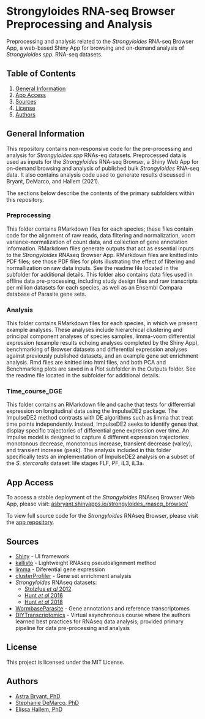 # Strongyloides RNA-seq Browser Preprocessing and Analysis 
Preprocessing and analysis related to the *Strongyloides* RNA-seq Browser App, a web-based Shiny App for browsing and on-demand analysis of *Strongyloides spp.* RNA-seq datasets.

## Table of Contents  
1. [General Information](#general-information)
2. [App Access](#app-access)
3. [Sources](#sources)
4. [License](#license)
5. [Authors](#authors)

## General Information
This repository contains non-responsive code for the pre-processing and analysis for *Strongyloides spp* RNAs-eq datasets. Preprocessed data is used as inputs for the *Strongyloides* RNA-seq Browser, a Shiny Web App for on-demand browsing and analysis of published bulk *Strongyloides* RNA-seq data.  It also contains analysis code used to generate results discussed in Bryant, DeMarco, and Hallem (2021).

The sections below describe the contents of the primary subfolders within this repository.

### Preprocessing  
This folder contains RMarkdown files for each species; these files contain code for the alignment of raw reads, data filtering and normalization, voom variance-normalization of count data, and collection of gene annotation information. RMarkdown files generate outputs that act as essential inputs to the *Strongyloides* RNAseq Browser App. RMarkdown files are knitted into PDF files; see those PDF files for plots illustrating the effect of filtering and normallization on raw data inputs. See the readme file located in the subfolder for additional details. This folder also contains data files used in offline data pre-processing, including study design files and raw transcripts per million datasets for each species, as well as an Ensembl Compara database of Parasite gene sets.  

### Analysis  
This folder contains RMarkdown files for each species, in which we present example analyses. These analyses include hierarchical clustering and principal component analyses of species samples, limma-voom differential expression (example results echoing analyses completed by the Shiny App), benchmarking of Browser datasets and differential expression analyses against previously published datasets, and an example gene set enrichment analysis. Rmd files are knitted into html files, and both PCA and Benchmarking plots are saved in a Plot subfolder in the Outputs folder. See the readme file located in the subfolder for additional details.  

### Time_course_DGE  
This folder contains an RMarkdown file and cache that tests for differential expression on longitudinal data using the ImpulseDE2 package. The ImpulseDE2 method contrasts with DE algorithms such as limma that treat time points independently. Instead, ImpulseDE2 seeks to identify genes that display specific trajectories of differential gene expression over time. An Impulse model is designed to capture 4 different expression trajectories: monotonous decrease, monotonous increase, transient decrease (valley), and transient increase (peak). The analysis included in this folder specifically tests an implementation of ImpulseDE2 analysis on a subset of the *S. stercoralis* dataset: life stages FLF, PF, iL3, iL3a.  

## App Access
To access a stable deployment of the *Strongyloides* RNAseq Browser Web App, please visit: [asbryant.shinyapps.io/strongyloides_rnaseq_browser/](asbryant.shinyapps.io/strongyloides_rnaseq_browser/)  

To view full source code for the *Strongyloides* RNAseq Browser, please visit the [app repository](https://github.com/astrasb/Strongyloides_RNAseq_Browser). 

## Sources
* [Shiny](https://shiny.rstudio.com/) - UI framework
* [kallisto](https://pachterlab.github.io/kallisto/) - Lightweight RNAseq pseudoalignment method
* [limma](https://bioconductor.org/packages/release/bioc/html/limma.html) - Diferential gene expression
* [clusterProfiler](https://bioconductor.org/packages/release/bioc/html/clusterProfiler.html) - Gene set enrichment analysis
* *Strongyloides* RNAseq datasets:
  - [Stolzfus *et al* 2012](https://journals.plos.org/plosntds/article?id=10.1371/journal.pntd.0001854)
  - [Hunt *et al* 2016](https://www.nature.com/articles/ng.3495)
  - [Hunt *et al* 2018](https://www.nature.com/articles/s41598-018-23514-z)
* [WormbaseParasite](https://parasite.wormbase.org/index.html) - Gene annotations and reference transcriptomes
* [DIYTranscriptomics](http://diytranscriptomics.com/) - Virtual asynchronous course where the authors learned best practices for RNAseq data analysis; provided primary pipeline for data pre-processing and analysis

## License  
This project is licensed under the MIT License. 

## Authors  
* [Astra Bryant, PhD](https://github.com/astrasb)
* [Stephanie DeMarco, PhD](https://github.com/sfdemarco)
* [Elissa Hallem, PhD](https://github.com/ehallem)
